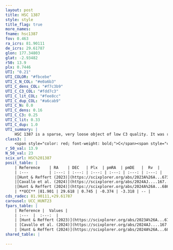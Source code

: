 ```yaml
---
layout: post
title: HSC 1387
style: style
title_flag: true
more_names: 
fname: hsc1387
fov: 0.463
ra_icrs: 81.90111
de_icrs: 29.61787
glon: 177.34803
glat: -2.93482
r50: 13.9
plx: 0.7446
UTI: "0.21"
UTI_COLOR: "#fbcebe"
UTI_C_N_COL: "#e0a6b3"
UTI_C_dens_COL: "#f7c3b9"
UTI_C_C3_COL: "#fdd7c3"
UTI_C_lit_COL: "#fee8cc"
UTI_C_dup_COL: "#a6cab9"
UTI_C_N: 0.0
UTI_C_dens: 0.16
UTI_C_C3: 0.25
UTI_C_lit: 0.33
UTI_C_dup: 1.0
UTI_summary: |
    HSC 1387 is a sparse, very loose object of low C3 quality. It was recently reported in the literature.<br><br><span style="color: #99180f; font-weight: bold;">Warning: </span>contains less than 25 stars with <i>P>0.5</i> estimated.
class3: |
    <span style="color: red; font-weight: bold;">C</span><span style="color: red; font-weight: bold;">C</span>
r_50_val: 13.9
N_50_val: 23
scix_url: HSC%201387
posit_table: |
    | Reference    | RA    | DEC   | Plx  | pmRA  | pmDE   |  Rv  |
    | :---         | :---: | :---: | :---: | :---: | :---: | :---: |
    |[Hunt & Reffert (2023)](https://scixplorer.org/abs/2023A%26A...673A.114H) | 81.814 | 29.738 | 0.749 | -0.317 | -3.347 | -- |
    |[Cavallo et al. (2024)](https://scixplorer.org/abs/2024AJ....167...12C) | 81.941 | 29.588 | 0.752 | -- | -- | -- |
    |[Hunt & Reffert (2024)](https://scixplorer.org/abs/2024A%26A...686A..42H) | 81.814 | 29.738 | 0.749 | -0.317 | -3.347 | -- |
    | **UCC** |81.901 | 29.618 | 0.745 | -0.374 | -3.318 | -- | 
cds_radec: 81.90111,+29.61787
carousel: UCC_HUNT23
fpars_table: |
    | Reference |  Values |
    | :---  |  :---:  |
    | [Hunt & Reffert (2023)](https://scixplorer.org/abs/2023A%26A...673A.114H) | `AV50=1.04, diffAV50=0.508, MOD50=10.504, logAge50=7.734` |
    | [Cavallo et al. (2024)](https://scixplorer.org/abs/2024AJ....167...12C) | `AV50=1.05, dMod50=10.43, logAge50=7.87, [Fe/H]50=0.35` |
    | [Hunt & Reffert (2024)](https://scixplorer.org/abs/2024A%26A...686A..42H) | `MassJ=72.5389` |
shared_table: |
    
---
```

